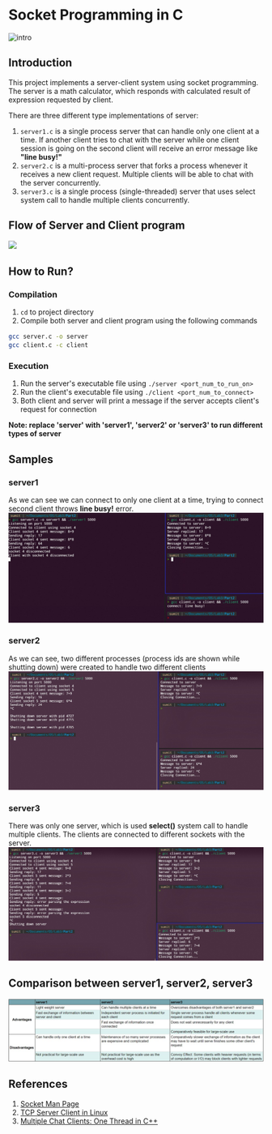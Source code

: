 
# Socket Programming in C
![intro](https://www.softprayog.in/wp-content/uploads/2019/01/server-clients-select.jpg)
## Introduction
This project implements a server-client system using socket programming. The server is a math calculator, which responds with calculated result of expression requested by client.

There are three different type implementations of server:

 1. `server1.c` is a single process server that can handle only one client at a
time. If another client tries to chat with the server while one client session is going on the second client will receive an error message like **"line busy!"**
2. `server2.c` is a multi-process server that forks a process whenever it
receives a new client request. Multiple clients will be able to chat with the server concurrently.
3. `server3.c` is a single process (single-threaded) server that uses select
system call to handle multiple clients concurrently.
##  Flow of Server and Client program 
![](https://user-images.githubusercontent.com/19291492/44955906-363dae80-aef6-11e8-9795-161a90f30b1e.png)

## How to Run?
### Compilation
1. `cd` to project directory
2. Compile both server and client program using the following commands
```bash
gcc server.c -o server 
gcc client.c -c client 
```
### Execution
1. Run the server's executable file using `./server <port_num_to_run_on>` 
2. Run the client's executable file using `./client <port_num_to_connect>`
3. Both client and server will print a message if the server accepts client's request for connection

**Note: replace 'server' with 'server1', 'server2' or 'server3' to run different types of server**
## Samples 

### server1
As we can see we can connect to only one client at a time, trying to connect second client throws **line busy!** error.
![server1img](https://raw.githubusercontent.com/prajapati-sumit/images/main/server1.jpg)

### server2
As we can see, two different processes (process ids are shown while shutting down) were created to handle two different clients 
![server2img](https://raw.githubusercontent.com/prajapati-sumit/images/main/server2.jpg)

### server3
There was only one server, which is used **select()** system call to handle multiple clients. The clients are connected to different sockets with the server.
![server3img](https://raw.githubusercontent.com/prajapati-sumit/images/main/server3.jpg)


## Comparison between server1, server2, server3
![comparison_table](https://raw.githubusercontent.com/prajapati-sumit/images/main/comparison.jpg)
## References
1. [Socket Man Page](https://man7.org/linux/man-pages/man2/socket.2.html)
2. [TCP Server Client in Linux ](https://youtu.be/JAzUbrl_ogY)
3. [Multiple Chat Clients: One Thread in C++](https://youtu.be/dquxuXeZXgo)
